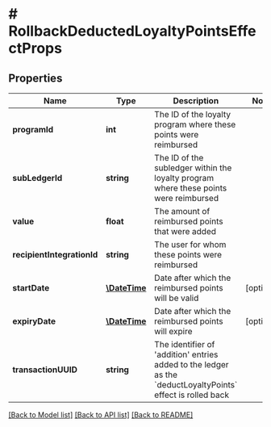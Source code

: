 # # RollbackDeductedLoyaltyPointsEffectProps

## Properties

Name | Type | Description | Notes
------------ | ------------- | ------------- | -------------
**programId** | **int** | The ID of the loyalty program where these points were reimbursed | 
**subLedgerId** | **string** | The ID of the subledger within the loyalty program where these points were reimbursed | 
**value** | **float** | The amount of reimbursed points that were added | 
**recipientIntegrationId** | **string** | The user for whom these points were reimbursed | 
**startDate** | [**\DateTime**](\DateTime.md) | Date after which the reimbursed points will be valid | [optional] 
**expiryDate** | [**\DateTime**](\DateTime.md) | Date after which the reimbursed points will expire | [optional] 
**transactionUUID** | **string** | The identifier of &#39;addition&#39; entries added to the ledger as the &#x60;deductLoyaltyPoints&#x60; effect is rolled back | 

[[Back to Model list]](../../README.md#documentation-for-models) [[Back to API list]](../../README.md#documentation-for-api-endpoints) [[Back to README]](../../README.md)



